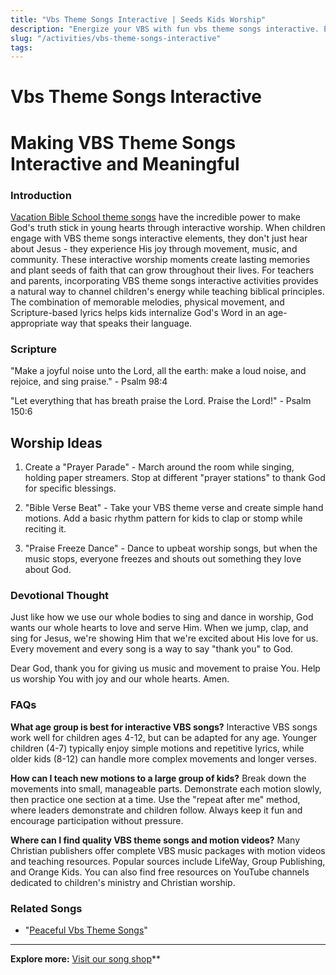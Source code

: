 ```yaml
---
title: "Vbs Theme Songs Interactive | Seeds Kids Worship"
description: "Energize your VBS with fun vbs theme songs interactive. Engaging worship music and activities for summer children's ministry."
slug: "/activities/vbs-theme-songs-interactive"
tags:
---
```


# Vbs Theme Songs Interactive

# Making VBS Theme Songs Interactive and Meaningful

### Introduction
[Vacation Bible School theme songs](/activities/vacation-bible-school-theme-songs/) have the incredible power to make God's truth stick in young hearts through interactive worship. When children engage with VBS theme songs interactive elements, they don't just hear about Jesus - they experience His joy through movement, music, and community. These interactive worship moments create lasting memories and plant seeds of faith that can grow throughout their lives. For teachers and parents, incorporating VBS theme songs interactive activities provides a natural way to channel children's energy while teaching biblical principles. The combination of memorable melodies, physical movement, and Scripture-based lyrics helps kids internalize God's Word in an age-appropriate way that speaks their language.

### Scripture
"Make a joyful noise unto the Lord, all the earth: make a loud noise, and rejoice, and sing praise." - Psalm 98:4

"Let everything that has breath praise the Lord. Praise the Lord!" - Psalm 150:6

## Worship Ideas
1. Create a "Prayer Parade" - March around the room while singing, holding paper streamers. Stop at different "prayer stations" to thank God for specific blessings.

2. "Bible Verse Beat" - Take your VBS theme verse and create simple hand motions. Add a basic rhythm pattern for kids to clap or stomp while reciting it.

3. "Praise Freeze Dance" - Dance to upbeat worship songs, but when the music stops, everyone freezes and shouts out something they love about God.

### Devotional Thought
Just like how we use our whole bodies to sing and dance in worship, God wants our whole hearts to love and serve Him. When we jump, clap, and sing for Jesus, we're showing Him that we're excited about His love for us. Every movement and every song is a way to say "thank you" to God.

Dear God, thank you for giving us music and movement to praise You. Help us worship You with joy and our whole hearts. Amen.

### FAQs

**What age group is best for interactive VBS songs?**
Interactive VBS songs work well for children ages 4-12, but can be adapted for any age. Younger children (4-7) typically enjoy simple motions and repetitive lyrics, while older kids (8-12) can handle more complex movements and longer verses.

**How can I teach new motions to a large group of kids?**
Break down the movements into small, manageable parts. Demonstrate each motion slowly, then practice one section at a time. Use the "repeat after me" method, where leaders demonstrate and children follow. Always keep it fun and encourage participation without pressure.

**Where can I find quality VBS theme songs and motion videos?**
Many Christian publishers offer complete VBS music packages with motion videos and teaching resources. Popular sources include LifeWay, Group Publishing, and Orange Kids. You can also find free resources on YouTube channels dedicated to children's ministry and Christian worship.

### Related Songs

- "[Peaceful Vbs Theme Songs](/activities/peaceful-vbs-theme-songs/)"

---

**Explore more:** [Visit our song shop](https://seedskidsworship.com/shop)**

<!-- Schema Markup -->
<script type="application/ld+json">
{
  "@context": "https://schema.org",
  "@type": "MusicRecording",
  "name": "Vbs Theme Songs Interactive",
  "byArtist": {
    "@type": "MusicGroup",
    "name": "Seeds Kids Worship"
  },
  "isFamilyFriendly": true,
  "url": "https://seedskidsworship.com/activities/vbs-theme-songs-interactive/"
}
</script>